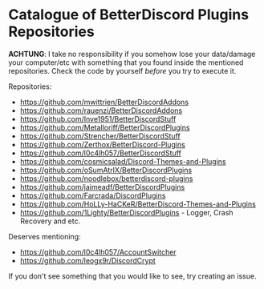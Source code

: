 # Catalogue of BetterDiscord Plugins Repositories

**ACHTUNG**: I take no responsibility if you somehow lose your data/damage your computer/etc with something that you found inside the mentioned repositories. Check the code by yourself *before* you try to execute it.

Repositories:
- https://github.com/mwittrien/BetterDiscordAddons
- https://github.com/rauenzi/BetterDiscordAddons
- https://github.com/Inve1951/BetterDiscordStuff
- https://github.com/Metalloriff/BetterDiscordPlugins
- https://github.com/Strencher/BetterDiscordStuff
- https://github.com/Zerthox/BetterDiscord-Plugins
- https://github.com/l0c4lh057/BetterDiscordStuff
- https://github.com/cosmicsalad/Discord-Themes-and-Plugins
- https://github.com/oSumAtrIX/BetterDiscordPlugins
- https://github.com/noodlebox/betterdiscord-plugins
- https://github.com/jaimeadf/BetterDiscordPlugins
- https://github.com/Farcrada/DiscordPlugins
- https://github.com/HoLLy-HaCKeR/BetterDiscord-Themes-and-Plugins
- https://github.com/1Lighty/BetterDiscordPlugins - Logger, Crash Recovery and etc.

Deserves mentioning:
- https://github.com/l0c4lh057/AccountSwitcher
- https://github.com/leogx9r/DiscordCrypt

If you don't see something that you would like to see, try creating an issue.
